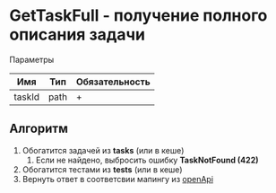 # GetTaskFull - получение полного описания задачи

Параметры

| Имя    | Тип  | Обязательность |
|--------|------|----------------|
| taskId | path | +              |

## Алгоритм
1. Обогатится задачей из **tasks** (или в кеше)
   1. Если не найдено, выбросить ошибку **TaskNotFound (422)**
2. Обогатится тестами из **tests** (или в кеше)
3. Вернуть ответ в соответсвии мапингу из [openApi](../../src/main/resources/openapi/server/codest-task-openapi.yaml)
